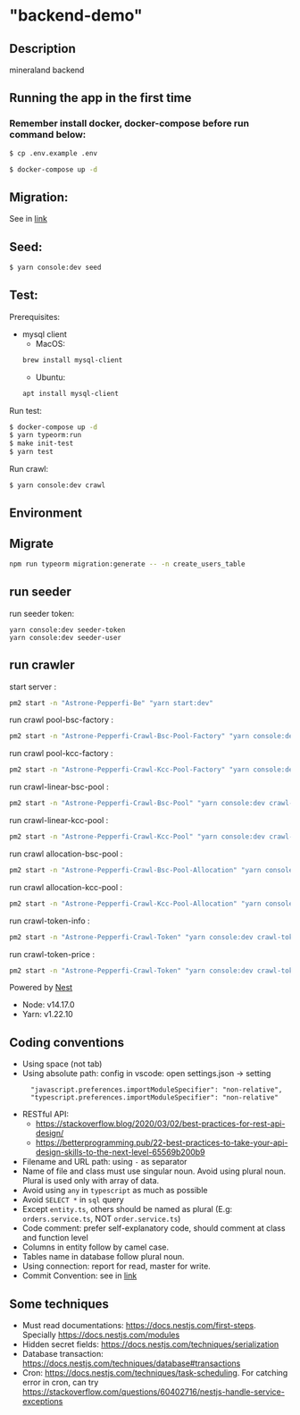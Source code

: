 #  "backend-demo"

## Description
mineraland backend

## Running the app in the first time
### Remember install docker, docker-compose before run command below:
```bash
$ cp .env.example .env 

$ docker-compose up -d
```
## Migration:
 See in [link](MIGRATION.md)

## Seed:
```bash
$ yarn console:dev seed
```

## Test:
Prerequisites:
  - mysql client
     - MacOS:
     ```bash
     brew install mysql-client
     ```
     - Ubuntu:
     ```bash
     apt install mysql-client
     ```

Run test:
```bash
$ docker-compose up -d
$ yarn typeorm:run
$ make init-test
$ yarn test
```
Run crawl:
```bash
$ yarn console:dev crawl
```
## Environment

## Migrate
```bash
npm run typeorm migration:generate -- -n create_users_table
```

## run seeder
run seeder token:
```
yarn console:dev seeder-token
yarn console:dev seeder-user
```

## run crawler
start server :
```bash 
pm2 start -n "Astrone-Pepperfi-Be" "yarn start:dev" 
```

run crawl pool-bsc-factory :
```bash 
pm2 start -n "Astrone-Pepperfi-Crawl-Bsc-Pool-Factory" "yarn console:dev crawl-bsc-factory" --exp-backoff-restart-delay=100
```

run crawl pool-kcc-factory :
```bash 
pm2 start -n "Astrone-Pepperfi-Crawl-Kcc-Pool-Factory" "yarn console:dev crawl-kcc-factory" --exp-backoff-restart-delay=100
```

run crawl-linear-bsc-pool :
```bash 
pm2 start -n "Astrone-Pepperfi-Crawl-Bsc-Pool" "yarn console:dev crawl-bsc-pools" --exp-backoff-restart-delay=100
```

run crawl-linear-kcc-pool :
```bash 
pm2 start -n "Astrone-Pepperfi-Crawl-Kcc-Pool" "yarn console:dev crawl-kcc-pools" --exp-backoff-restart-delay=100
```

run crawl allocation-bsc-pool :
```bash 
pm2 start -n "Astrone-Pepperfi-Crawl-Bsc-Pool-Allocation" "yarn console:dev crawl-bsc-allocation-pool" --exp-backoff-restart-delay=100
```

run crawl allocation-kcc-pool :
```bash 
pm2 start -n "Astrone-Pepperfi-Crawl-Kcc-Pool-Allocation" "yarn console:dev crawl-kcc-allocation-pool" --exp-backoff-restart-delay=100
```

run crawl-token-info :
```bash 
pm2 start -n "Astrone-Pepperfi-Crawl-Token" "yarn console:dev crawl-token-info" --exp-backoff-restart-delay=100
```

run crawl-token-price :
```bash 
pm2 start -n "Astrone-Pepperfi-Crawl-Token" "yarn console:dev crawl-token-price" --exp-backoff-restart-delay=100
```

Powered by [Nest](https://github.com/nestjs/nest)

- Node: v14.17.0
- Yarn: v1.22.10

## Coding conventions
- Using space (not tab)
- Using absolute path: config in vscode: open settings.json -> setting 
    ```
      "javascript.preferences.importModuleSpecifier": "non-relative",
      "typescript.preferences.importModuleSpecifier": "non-relative" 
    ```
- RESTful API:
  - https://stackoverflow.blog/2020/03/02/best-practices-for-rest-api-design/
  - https://betterprogramming.pub/22-best-practices-to-take-your-api-design-skills-to-the-next-level-65569b200b9
- Filename and URL path: using `-` as separator
- Name of file and class must use singular noun. Avoid using plural noun. Plural is used only with array of data.
- Avoid using `any` in `typescript` as much as possible
- Avoid `SELECT *` in `sql` query
- Except `entity.ts`, others should be named as plural (E.g: `orders.service.ts`, NOT `order.service.ts`)
- Code comment: prefer self-explanatory code, should comment at class and function level
- Columns in entity follow by camel case.
- Tables name in database follow plural noun.
- Using connection: report for read, master for write.
- Commit Convention: see in [link](CommitConversion.md)

## Some techniques
- Must read documentations: https://docs.nestjs.com/first-steps. Specially https://docs.nestjs.com/modules
- Hidden secret fields: https://docs.nestjs.com/techniques/serialization
- Database transaction: https://docs.nestjs.com/techniques/database#transactions
- Cron: https://docs.nestjs.com/techniques/task-scheduling. For catching error in cron, can try https://stackoverflow.com/questions/60402716/nestjs-handle-service-exceptions
